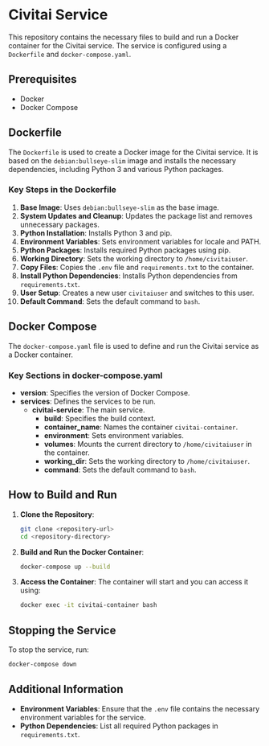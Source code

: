 # Civitai Service

This repository contains the necessary files to build and run a Docker container for the Civitai service. The service is configured using a `Dockerfile` and `docker-compose.yaml`.

## Prerequisites

- Docker
- Docker Compose

## Dockerfile

The `Dockerfile` is used to create a Docker image for the Civitai service. It is based on the `debian:bullseye-slim` image and installs the necessary dependencies, including Python 3 and various Python packages.

### Key Steps in the Dockerfile

1. **Base Image**: Uses `debian:bullseye-slim` as the base image.
2. **System Updates and Cleanup**: Updates the package list and removes unnecessary packages.
3. **Python Installation**: Installs Python 3 and pip.
4. **Environment Variables**: Sets environment variables for locale and PATH.
5. **Python Packages**: Installs required Python packages using pip.
6. **Working Directory**: Sets the working directory to `/home/civitaiuser`.
7. **Copy Files**: Copies the `.env` file and `requirements.txt` to the container.
8. **Install Python Dependencies**: Installs Python dependencies from `requirements.txt`.
9. **User Setup**: Creates a new user `civitaiuser` and switches to this user.
10. **Default Command**: Sets the default command to `bash`.

## Docker Compose

The `docker-compose.yaml` file is used to define and run the Civitai service as a Docker container.

### Key Sections in docker-compose.yaml

- **version**: Specifies the version of Docker Compose.
- **services**: Defines the services to be run.
  - **civitai-service**: The main service.
    - **build**: Specifies the build context.
    - **container_name**: Names the container `civitai-container`.
    - **environment**: Sets environment variables.
    - **volumes**: Mounts the current directory to `/home/civitaiuser` in the container.
    - **working_dir**: Sets the working directory to `/home/civitaiuser`.
    - **command**: Sets the default command to `bash`.

## How to Build and Run

1. **Clone the Repository**:
    ```bash
    git clone <repository-url>
    cd <repository-directory>
    ```

2. **Build and Run the Docker Container**:
    ```bash
    docker-compose up --build
    ```

3. **Access the Container**:
    The container will start and you can access it using:
    ```bash
    docker exec -it civitai-container bash
    ```

## Stopping the Service

To stop the service, run:
```bash
docker-compose down
```

## Additional Information

- **Environment Variables**: Ensure that the `.env` file contains the necessary environment variables for the service.
- **Python Dependencies**: List all required Python packages in `requirements.txt`.
